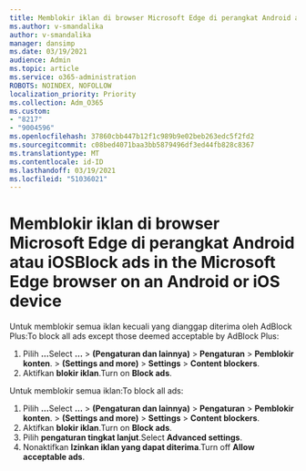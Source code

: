 ```yaml
---
title: Memblokir iklan di browser Microsoft Edge di perangkat Android atau iOS
ms.author: v-smandalika
author: v-smandalika
manager: dansimp
ms.date: 03/19/2021
audience: Admin
ms.topic: article
ms.service: o365-administration
ROBOTS: NOINDEX, NOFOLLOW
localization_priority: Priority
ms.collection: Adm_O365
ms.custom:
- "8217"
- "9004596"
ms.openlocfilehash: 37860cbb447b12f1c989b9e02beb263edc5f2fd2
ms.sourcegitcommit: c08bed4071baa3bb5879496df3ed44fb828c8367
ms.translationtype: MT
ms.contentlocale: id-ID
ms.lasthandoff: 03/19/2021
ms.locfileid: "51036021"
---
```

# <a name="block-ads-in-the-microsoft-edge-browser-on-an-android-or-ios-device"></a><span data-ttu-id="2e8a9-102">Memblokir iklan di browser Microsoft Edge di perangkat Android atau iOS</span><span class="sxs-lookup"><span data-stu-id="2e8a9-102">Block ads in the Microsoft Edge browser on an Android or iOS device</span></span>

<span data-ttu-id="2e8a9-103">Untuk memblokir semua iklan kecuali yang dianggap diterima oleh AdBlock Plus:</span><span class="sxs-lookup"><span data-stu-id="2e8a9-103">To block all ads except those deemed acceptable by AdBlock Plus:</span></span>
1. <span data-ttu-id="2e8a9-104">Pilih **...**</span><span class="sxs-lookup"><span data-stu-id="2e8a9-104">Select **…**</span></span><span data-ttu-id="2e8a9-105"> > **(Pengaturan dan lainnya)**  >  **Pengaturan**  >  **Pemblokir konten**.</span><span class="sxs-lookup"><span data-stu-id="2e8a9-105"> > **(Settings and more)** > **Settings** > **Content blockers**.</span></span>
2. <span data-ttu-id="2e8a9-106">Aktifkan **blokir iklan**.</span><span class="sxs-lookup"><span data-stu-id="2e8a9-106">Turn on **Block ads**.</span></span>

<span data-ttu-id="2e8a9-107">Untuk memblokir semua iklan:</span><span class="sxs-lookup"><span data-stu-id="2e8a9-107">To block all ads:</span></span>
1. <span data-ttu-id="2e8a9-108">Pilih **...**</span><span class="sxs-lookup"><span data-stu-id="2e8a9-108">Select **…**</span></span><span data-ttu-id="2e8a9-109"> > **(Pengaturan dan lainnya)**  >  **Pengaturan**  >  **Pemblokir konten**.</span><span class="sxs-lookup"><span data-stu-id="2e8a9-109"> > **(Settings and more)** > **Settings** > **Content blockers**.</span></span>
2. <span data-ttu-id="2e8a9-110">Aktifkan **blokir iklan**.</span><span class="sxs-lookup"><span data-stu-id="2e8a9-110">Turn on **Block ads**.</span></span>
3. <span data-ttu-id="2e8a9-111">Pilih **pengaturan tingkat lanjut**.</span><span class="sxs-lookup"><span data-stu-id="2e8a9-111">Select **Advanced settings**.</span></span>
4. <span data-ttu-id="2e8a9-112">Nonaktifkan **Izinkan iklan yang dapat diterima**.</span><span class="sxs-lookup"><span data-stu-id="2e8a9-112">Turn off **Allow acceptable ads**.</span></span>